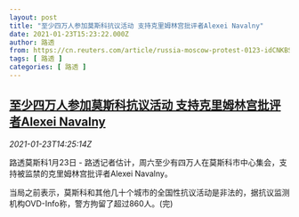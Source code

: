 ```yaml
---
layout: post
title: "至少四万人参加莫斯科抗议活动 支持克里姆林宫批评者Alexei Navalny"
date: 2021-01-23T15:23:22.000Z
author: 路透
from: https://cn.reuters.com/article/russia-moscow-protest-0123-idCNKBS29S0EW
tags: [ 路透 ]
categories: [ 路透 ]
---
```

<!--1611415402000-->
[至少四万人参加莫斯科抗议活动 支持克里姆林宫批评者Alexei Navalny](https://cn.reuters.com/article/russia-moscow-protest-0123-idCNKBS29S0EW)
------

<div>
<div><i>2021-01-23T14:25:14Z</i></div><p>路透莫斯科1月23日 - 路透记者估计，周六至少有四万人在莫斯科市中心集会，支持被监禁的克里姆林宫批评者Alexei Navalny。</p><p>当局之前表示，莫斯科和其他几十个城市的全国性抗议活动是非法的，据抗议监测机构OVD-Info称，警方拘留了超过860人。(完)</p>
</div>
